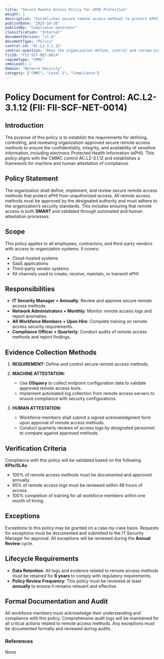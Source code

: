 ```yaml
---
title: "Secure Remote Access Policy for ePHI Protection"
weight: 1
description: "Establishes secure remote access methods to protect ePHI, ensuring compliance through defined approval processes and regular audits."
publishDate: "2025-10-10"
publishBy: "Compliance Generator"
classification: "Internal"
documentVersion: "v1.0"
documentType: "Policy"
control-id: "AC.L2-3.1.12"
control-question: "Does the organization define, control and review organization-approved, secure remote access methods?"
fiiId: "FII-SCF-NET-0014"
regimeType: "CMMC"
cmmcLevel: 2
domain: "Network Security"
category: ["CMMC", "Level 2", "Compliance"]
---
```


# Policy Document for Control: AC.L2-3.1.12 (FII: FII-SCF-NET-0014)

## Introduction
The purpose of this policy is to establish the requirements for defining, controlling, and reviewing organization-approved secure remote access methods to ensure the confidentiality, integrity, and availability of sensitive information, including electronic Protected Health Information (ePHI). This policy aligns with the CMMC control AC.L2-3.1.12 and establishes a framework for machine and human attestation of compliance.

## Policy Statement
The organization shall define, implement, and review secure remote access methods that protect ePHI from unauthorized access. All remote access methods must be approved by the designated authority and must adhere to the organization’s security standards. This includes ensuring that remote access is both **SMART** and validated through automated and human attestation processes.

## Scope
This policy applies to all employees, contractors, and third-party vendors with access to organization systems. It covers:
- Cloud-hosted systems
- SaaS applications
- Third-party vendor systems
- All channels used to create, receive, maintain, or transmit ePHI

## Responsibilities
- **IT Security Manager + Annually**: Review and approve secure remote access methods.
- **Network Administrators + Monthly**: Monitor remote access logs and report anomalies.
- **All Workforce Members + Upon Hire**: Complete training on remote access security requirements.
- **Compliance Officer + Quarterly**: Conduct audits of remote access methods and report findings.

## Evidence Collection Methods
1. **REQUIREMENT:** Define and control secure remote access methods.
   
2. **MACHINE ATTESTATION:** 
   - Use **OSquery** to collect endpoint configuration data to validate approved remote access tools.
   - Implement automated log collection from remote access servers to ensure compliance with security configurations.

3. **HUMAN ATTESTATION:** 
   - Workforce members shall submit a signed acknowledgment form upon approval of remote access methods.
   - Conduct quarterly reviews of access logs by designated personnel to compare against approved methods.

## Verification Criteria
Compliance with this policy will be validated based on the following **KPIs/SLAs**:
- 100% of remote access methods must be documented and approved annually.
- 95% of remote access logs must be reviewed within 48 hours of access.
- 100% completion of training for all workforce members within one month of hiring.

## Exceptions
Exceptions to this policy may be granted on a case-by-case basis. Requests for exceptions must be documented and submitted to the IT Security Manager for approval. All exceptions will be reviewed during the **Annual Review** cycle.

## Lifecycle Requirements
- **Data Retention**: All logs and evidence related to remote access methods must be retained for **6 years** to comply with regulatory requirements.
- **Policy Review Frequency**: This policy must be reviewed at least **annually** to ensure it remains relevant and effective.

## Formal Documentation and Audit
All workforce members must acknowledge their understanding and compliance with this policy. Comprehensive audit logs will be maintained for all critical actions related to remote access methods. Any exceptions must be documented formally and reviewed during audits.

### References
None